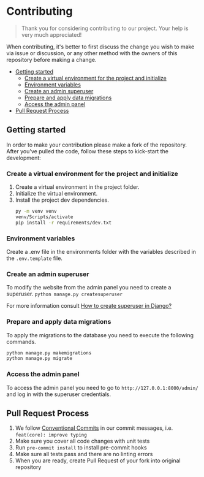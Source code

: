 # Contributing

> Thank you for considering contributing to our project. Your help is very much appreciated!

When contributing, it's better to first discuss the change you wish to make via issue or discussion, or any other method
with the owners of this repository before making a change.

- [Getting started](#getting-started)
  - [Create a virtual environment for the project and initialize](#create-a-virtual-environment-for-the-project-and-initialize)
  - [Environment variables](#environment-variables)
  - [Create an admin superuser](#create-an-admin-superuser)
  - [Prepare and apply data migrations](#prepare-and-apply-data-migrations)
  - [Access the admin panel](#access-the-admin-panel)
- [Pull Request Process](#pull-request-process)

## Getting started

In order to make your contribution please make a fork of the repository. After you've pulled the code, follow these
steps to kick-start the development:

### Create a virtual environment for the project and initialize
  1. Create a virtual environment in the project folder.
  2. Initialize the virtual environment.
  3. Install the project dev dependencies.
      ```bash
      py -m venv venv
      venv/Scripts/activate
      pip install -r requirements/dev.txt
      ```
### Environment variables
Create a .env file in the environments folder with the variables described in the `.env.template` file.

### Create an admin superuser
To modify the website from the admin panel you need to create a superuser. ```python manage.py createsuperuser```

For more information consult [How to create superuser in Django?](https://www.geeksforgeeks.org/how-to-create-superuser-in-django/)

### Prepare and apply data migrations
To apply the migrations to the database you need to execute the following commands.
```bash
python manage.py makemigrations
python manage.py migrate
```

### Access the admin panel
To access the admin panel you need to go to `http://127.0.0.1:8000/admin/` and log in with the superuser credentials.

## Pull Request Process

1. We follow [Conventional Commits](https://www.conventionalcommits.org/en/v1.0.0-beta.4/) in our commit messages, i.e.
   `feat(core): improve typing`
2. Make sure you cover all code changes with unit tests
3. Run ```pre-commit install``` to install pre-commit hooks
4. Make sure all tests pass and there are no linting errors
5. When you are ready, create Pull Request of your fork into original repository
